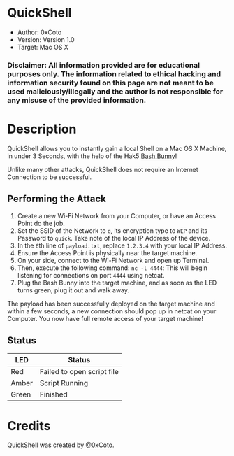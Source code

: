 # QuickShell
* Author: 0xCoto
* Version: Version 1.0
* Target: Mac OS X

### Disclaimer: All information provided are for educational purposes only. The information related to ethical hacking and information security found on this page are not meant to be used maliciously/illegally and the author is not responsible for any misuse of the provided information.

# Description
QuickShell allows you to instantly gain a local Shell on a Mac OS X Machine, in under 3 Seconds, with the help of the Hak5 [Bash Bunny](https://hakshop.com/products/bash-bunny)!

Unlike many other attacks, QuickShell does not require an Internet Connection to be successful.

## Performing the Attack
1. Create a new Wi-Fi Network from your Computer, or have an Access Point do the job.
2. Set the SSID of the Network to `q`, its encryption type to `WEP` and its Password to `quick`. Take note of the local IP Address of the device.
3. In the `6`th line of `payload.txt`, replace `1.2.3.4` with your local IP Address.
4. Ensure the Access Point is physically near the target machine.
5. On your side, connect to the Wi-Fi Network and open up Terminal.
6. Then, execute the following command: `nc -l 4444`: This will begin listening for connections on port `4444` using netcat.
7. Plug the Bash Bunny into the target machine, and as soon as the LED turns green, plug it out and walk away.

The payload has been successfully deployed on the target machine and within a few seconds, a new connection should pop up in netcat on your Computer. You now have full remote access of your target machine!

## Status
| LED              | Status                                |
| ---------------- | ------------------------------------- |
| Red              | Failed to open script file            |
| Amber            | Script Running                        |
| Green            | Finished                              |

# Credits
QuickShell was created by [@0xCoto](https://github.com/0xCoto).
